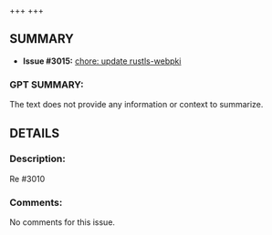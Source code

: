 +++
+++
## SUMMARY
- **Issue #3015:** [chore: update rustls-webpki](https://github.com/fedimint/fedimint/pull/3015)

### GPT SUMMARY:
The text does not provide any information or context to summarize.

## DETAILS
### Description:
Re #3010

### Comments:
No comments for this issue.


